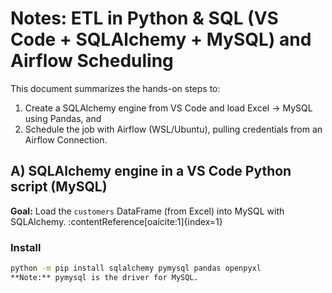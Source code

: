 # Notes: ETL in Python & SQL (VS Code + SQLAlchemy + MySQL) and Airflow Scheduling

This document summarizes the hands-on steps to:
1) Create a SQLAlchemy engine from VS Code and load Excel → MySQL using Pandas, and
2) Schedule the job with Airflow (WSL/Ubuntu), pulling credentials from an Airflow Connection.

## A) SQLAlchemy engine in a VS Code Python script (MySQL)

**Goal:** Load the `customers` DataFrame (from Excel) into MySQL with SQLAlchemy. :contentReference[oaicite:1]{index=1}

### Install
```bash
python -m pip install sqlalchemy pymysql pandas openpyxl
**Note:** pymysql is the driver for MySQL.
